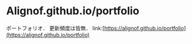 # Alignof.github.io/portfolio
ポートフォリオ．
更新頻度は皆無．
link:[https://alignof.github.io/portfolio](https://alignof.github.io/portfolio)
